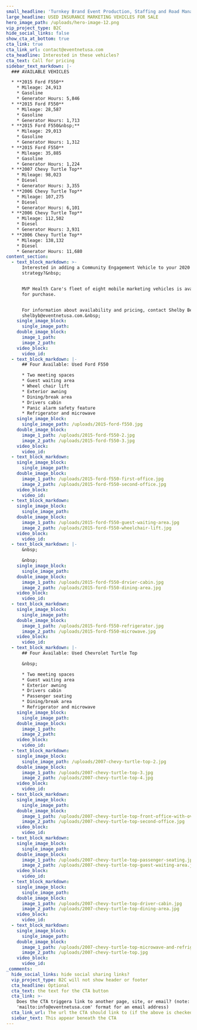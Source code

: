 ```yaml
---
small_headline: 'Turnkey Brand Event Production, Staffing and Road Management'
large_headline: USED INSURANCE MARKETING VEHICLES FOR SALE
hero_image_path: /uploads/hero-image-12.png
vip_project_type: B2C
hide_social_links: false
show_cta_at_bottom: true
cta_link: true
cta_link_url: contact@eventnetusa.com
cta_headline: Interested in these vehicles?
cta_text: Call for pricing
sidebar_text_markdown: |-
  ### AVAILABLE VEHICLES

  * **2015 Ford F550**
    * Mileage: 24,913
    * Gasoline
    * Generator Hours: 5,846
  * **2015 Ford F550**
    * Mileage: 28,587
    * Gasoline
    * Generator Hours: 1,713
  * **2015 Ford F550&nbsp;**
    * Mileage: 29,013
    * Gasoline
    * Generator Hours: 1,312
  * **2015 Ford F550**
    * Mileage: 35,885
    * Gasoline
    * Generator Hours: 1,224
  * **2007 Chevy Turtle Top**
    * Mileage: 98,023
    * Diesel
    * Generator Hours: 3,355
  * **2006 Chevy Turtle Top**
    * Mileage: 107,275
    * Diesel
    * Generator Hours: 6,101
  * **2006 Chevy Turtle Top**
    * Mileage: 112,502
    * Diesel
    * Generator Hours: 3,931
  * **2006 Chevy Turtle Top**
    * Mileage: 138,132
    * Diesel
    * Generator Hours: 11,680
content_section:
  - text_block_markdown: >-
      Interested in adding a Community Engagement Vehicle to your 2020 marketing
      strategy?&nbsp;


      MVP Health Care's fleet of eight mobile marketing vehicles is available
      for purchase.


      For information about availability and pricing, contact Shelby Beaty at
      shelbyb@eventnetusa.com.&nbsp;
    single_image_block:
      single_image_path:
    double_image_block:
      image_1_path:
      image_2_path:
    video_block:
      video_id:
  - text_block_markdown: |-
      ## Four Available: Used Ford F550

      * Two meeting spaces
      * Guest waiting area
      * Wheel chair lift
      * Exterior awning
      * Dining/break area
      * Drivers cabin
      * Panic alarm safety feature
      * Refrigerator and microwave
    single_image_block:
      single_image_path: /uploads/2015-ford-f550.jpg
    double_image_block:
      image_1_path: /uploads/2015-ford-f550-2.jpg
      image_2_path: /uploads/2015-ford-f550-3.jpg
    video_block:
      video_id:
  - text_block_markdown:
    single_image_block:
      single_image_path:
    double_image_block:
      image_1_path: /uploads/2015-ford-f550-first-office.jpg
      image_2_path: /uploads/2015-ford-f550-second-office.jpg
    video_block:
      video_id:
  - text_block_markdown:
    single_image_block:
      single_image_path:
    double_image_block:
      image_1_path: /uploads/2015-ford-f550-guest-waiting-area.jpg
      image_2_path: /uploads/2015-ford-f550-wheelchair-lift.jpg
    video_block:
      video_id:
  - text_block_markdown: |-
      &nbsp;

      &nbsp;
    single_image_block:
      single_image_path:
    double_image_block:
      image_1_path: /uploads/2015-ford-f550-drvier-cabin.jpg
      image_2_path: /uploads/2015-ford-f550-dining-area.jpg
    video_block:
      video_id:
  - text_block_markdown:
    single_image_block:
      single_image_path:
    double_image_block:
      image_1_path: /uploads/2015-ford-f550-refrigerator.jpg
      image_2_path: /uploads/2015-ford-f550-microwave.jpg
    video_block:
      video_id:
  - text_block_markdown: |-
      ## Four Available: Used Chevrolet Turtle Top

      &nbsp;

      * Two meeting spaces
      * Guest waiting area
      * Exterior awning
      * Drivers cabin
      * Passenger seating
      * Dining/break area
      * Refrigerator and microwave
    single_image_block:
      single_image_path:
    double_image_block:
      image_1_path:
      image_2_path:
    video_block:
      video_id:
  - text_block_markdown:
    single_image_block:
      single_image_path: /uploads/2007-chevy-turtle-top-2.jpg
    double_image_block:
      image_1_path: /uploads/2007-chevy-turtle-top-3.jpg
      image_2_path: /uploads/2007-chevy-turtle-top-4.jpg
    video_block:
      video_id:
  - text_block_markdown:
    single_image_block:
      single_image_path:
    double_image_block:
      image_1_path: /uploads/2007-chevy-turtle-top-front-office-with-overhead-storage.jpg
      image_2_path: /uploads/2007-chevy-turtle-top-second-office.jpg
    video_block:
      video_id:
  - text_block_markdown:
    single_image_block:
      single_image_path:
    double_image_block:
      image_1_path: /uploads/2007-chevy-turtle-top-passenger-seating.jpg
      image_2_path: /uploads/2007-chevy-turtle-top-guest-waiting-area.jpg
    video_block:
      video_id:
  - text_block_markdown:
    single_image_block:
      single_image_path:
    double_image_block:
      image_1_path: /uploads/2007-chevy-turtle-top-driver-cabin.jpg
      image_2_path: /uploads/2007-chevy-turtle-top-dining-area.jpg
    video_block:
      video_id:
  - text_block_markdown:
    single_image_block:
      single_image_path:
    double_image_block:
      image_1_path: /uploads/2007-chevy-turtle-top-microwave-and-refrigerator.jpg
      image_2_path: /uploads/2007-chevy-turtle-top.jpg
    video_block:
      video_id:
_comments:
  hide_social_links: hide social sharing links?
  vip_project_type: B2C will not show header or footer
  cta_headline: Optional
  cta_text: the text for the CTA button
  cta_link: >-
    Does the CTA triggera link to another page, site, or email? (note: use
    'mailto:info@eventnetusa.com' format for an email address)
  cta_link_url: The url the CTA should link to (if the above is checked)
  siebar_text: This appear beneath the CTA
---
```

